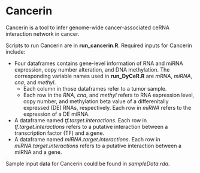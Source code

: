 # Cancerin
Cancerin is a tool to infer genome-wide cancer-associated ceRNA interaction network in cancer.  

Scripts to run Cancerin are in **run_cancerin.R**. Required inputs for Cancerin include: 
* Four dataframes contains gene-level information of RNA and miRNA expression, copy number alteration, and DNA methylation. The corresponding variable names used in **run_DyCeR.R** are _mRNA_, _miRNA_, _cna_, and _methyl_. 
  - Each column in those dataframes refer to a tumor sample. 
  - Each row in the _RNA_, _cna_, and _methyl_ refers to RNA expression level, copy number, and methylation beta value of a differenitally expressed (DE) RNAs, respectively. Each row in _miRNA_ refers to the expression of a DE miRNA.  
* A dataframe named _tf.target.interactions_. Each row in _tf.target.interactions_ refers to a putative interaction between a transcription factor (TF) and a gene. 
* A dataframe named _miRNA.target.interactions_. Each row in _miRNA.target.interactions_ refers to a putative interaction between a miRNA and a gene. 
  
Sample input data for Cancerin could be found in _sampleData.rda_. 
